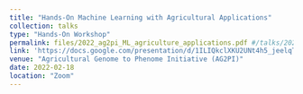 ```yaml
---
title: "Hands-On Machine Learning with Agricultural Applications"
collection: talks
type: "Hands-On Workshop"
permalink: files/2022_ag2pi_ML_agriculture_applications.pdf #/talks/2022-AG2PI-workshop
link: 'https://docs.google.com/presentation/d/1ILIQkclXKU2UNt4h5_jeelqTrNQCB9CIHQeb-zdn4XU/edit?usp=sharing'
venue: "Agricultural Genome to Phenome Initiative (AG2PI)"
date: 2022-02-18
location: "Zoom"
---
```

